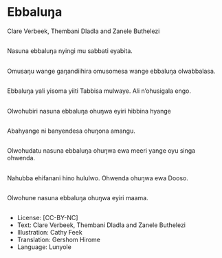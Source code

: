 # Ebbaluŋa
Clare Verbeek, Thembani
Dladla and Zanele
Buthelezi

##
Nasuna ebbaluŋa nyingi
mu sabbati eyabita.


##
Omusaŋu wange
gaŋandiihira
omusomesa wange
ebbaluŋa olwabbalasa.


##
Ebbaluŋa yali yisoma
yiiti Tabbisa mulwaye.
Ali n’ohusigala engo.


##
Olwohubiri nasuna
ebbaluŋa ohuŋwa eyiri
hibbina hyange


##
Abahyange ni
banyendesa ohuŋona
amangu.


##
Olwohudatu
nasuna ebbaluŋa
ohuŋwa ewa meeri
yange oyu singa
ohwenda.


##
Nahubba ehifanani hino
hululwo. Ohwenda
ohuŋwa ewa Dooso.


##
Olwohune nasuna
ebbaluŋa ohuŋwa eyiri
maama.


##
* License: [CC-BY-NC]
* Text: Clare Verbeek, Thembani Dladla and Zanele
Buthelezi
* Illustration: Cathy Feek
* Translation: Gershom Hirome
* Language: Lunyole

